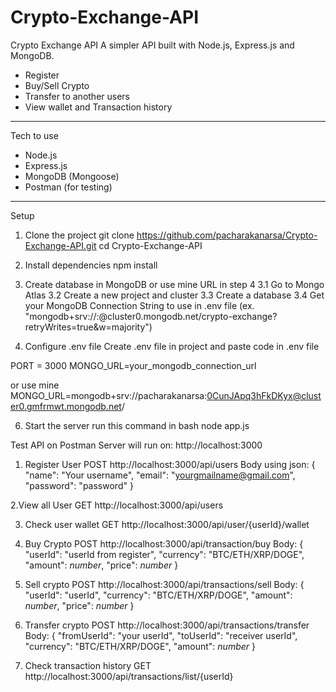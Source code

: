 # Crypto-Exchange-API
Crypto Exchange API
A simpler API built with Node.js, Express.js and MongoDB.

- Register
- Buy/Sell Crypto
- Transfer to another users
- View wallet and Transaction history

-----

Tech to use
- Node.js
- Express.js
- MongoDB (Mongoose)
- Postman (for testing)

-----

Setup
1. Clone the project
git clone https://github.com/pacharakanarsa/Crypto-Exchange-API.git
cd Crypto-Exchange-API

2. Install dependencies
npm install

3. Create database in MongoDB or use mine URL in step 4
	3.1 Go to Mongo Atlas
	3.2 Create a new project and cluster
	3.3 Create a database
	3.4 Get your MongoDB Connection String to use in .env file (ex. "mongodb+srv://<user>:<pass>@cluster0.mongodb.net/crypto-exchange?retryWrites=true&w=majority")

4. Configure .env file
Create .env file in project and paste
code in .env file

PORT = 3000
MONGO_URL=your_mongodb_connection_url

or use mine
MONGO_URL=mongodb+srv://pacharakanarsa:0CunJApq3hFkDKyx@cluster0.gmfrmwt.mongodb.net/

6. Start the server
run this command in bash
node app.js

Test API on Postman
Server will run on: http://localhost:3000

1. Register User
POST http://localhost:3000/api/users
Body using json:
{
    "name": "Your username",
    "email": "yourgmailname@gmail.com",
    "password": "password"
}

2.View all User
GET  http://localhost:3000/api/users

3. Check user wallet
GET  http://localhost:3000/api/user/{userId}/wallet

4. Buy Crypto
POST http://localhost:3000/api/transaction/buy
Body:
{
    "userId": "userId from register",
    "currency": "BTC/ETH/XRP/DOGE",
    "amount": *number*,
    "price": *number*
}

5. Sell crypto
POST  http://localhost:3000/api/transactions/sell
Body:
{
  "userId": "userId",
  "currency": "BTC/ETH/XRP/DOGE",
  "amount": *number*,
  "price": *number*
}

6. Transfer crypto
POST http://localhost:3000/api/transactions/transfer
Body:
{
  "fromUserId": "your userId",
  "toUserId": "receiver userId",
  "currency": "BTC/ETH/XRP/DOGE",
  "amount": *number*
}

7. Check transaction history
GET  http://localhost:3000/api/transactions/list/{userId}
